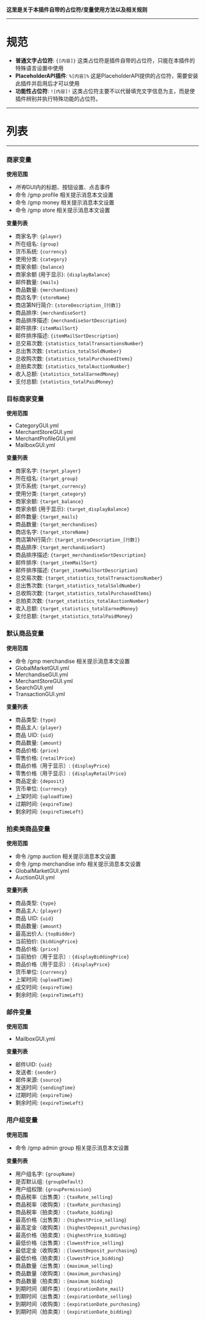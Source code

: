 **这里是关于本插件自带的占位符/变量使用方法以及相关规则**

---

# 规范
- **普通文字占位符**: `{[内容]}`
这类占位符是插件自带的占位符，只能在本插件的特殊语言设置中使用
- **PlaceholderAPI插件**: `%[内容]%`
这是PlaceholderAPI提供的占位符，需要安装此插件并启用后才可以使用
- **功能性占位符**: `![内容]!`
这类占位符主要不以代替填充文字信息为主，而是使插件辨别并执行特殊功能的占位符。

---

# 列表

---

### 商家变量
**使用范围**
- *所有*GUI内的标题、按钮设置、点击事件
- 命令 /gmp profile 相关提示消息本文设置
- 命令 /gmp money 相关提示消息本文设置
- 命令 /gmp store 相关提示消息本文设置

**变量列表**
- 商家名字: `{player}`
- 所在组名: `{group}`
- 货币系统: `{currency}`
- 使用分类: `{category}`
- 商家余额: `{balance}`
- 商家余额 (用于显示): `{displayBalance}`
- 邮件数量: `{mails}`
- 商品数量: `{merchandises}`
- 商店名字: `{storeName}`
- 商店第N行简介: `{storeDescription_[行数]}`
- 商品排序: `{merchandiseSort}`
- 商品排序描述: `{merchandiseSortDescription}`
- 邮件排序: `{itemMailSort}`
- 邮件排序描述: `{itemMailSortDescription}`
- 总交易次数: `{statistics_totalTransactionsNumber}`
- 总出售次数: `{statistics_totalSoldNumber}`
- 总收购次数: `{statistics_totalPurchasedItems}`
- 总拍卖次数: `{statistics_totalAuctionNumber}`
- 收入总额: `{statistics_totalEarnedMoney}`
- 支付总额: `{statistics_totalPaidMoney}`

### 目标商家变量
**使用范围**
- CategoryGUI.yml
- MerchantStoreGUI.yml
- MerchantProfileGUI.yml
- MailboxGUI.yml

**变量列表**
- 商家名字: `{target_player}`
- 所在组名: `{target_group}`
- 货币系统: `{target_currency}`
- 使用分类: `{target_category}`
- 商家余额: `{target_balance}`
- 商家余额 (用于显示): `{target_displayBalance}`
- 邮件数量: `{target_mails}`
- 商品数量: `{target_merchandises}`
- 商店名字: `{target_storeName}`
- 商店第N行简介: `{target_storeDescription_[行数]}`
- 商品排序: `{target_merchandiseSort}`
- 商品排序描述: `{target_merchandiseSortDescription}`
- 邮件排序: `{target_itemMailSort}`
- 邮件排序描述: `{target_itemMailSortDescription}`
- 总交易次数: `{target_statistics_totalTransactionsNumber}`
- 总出售次数: `{target_statistics_totalSoldNumber}`
- 总收购次数: `{target_statistics_totalPurchasedItems}`
- 总拍卖次数: `{target_statistics_totalAuctionNumber}`
- 收入总额: `{target_statistics_totalEarnedMoney}`
- 支付总额: `{target_statistics_totalPaidMoney}`

### 默认商品变量
**使用范围**
- 命令 /gmp merchandise 相关提示消息本文设置
- GlobalMarketGUI.yml
- MerchandiseGUI.yml
- MerchantStoreGUI.yml
- SearchGUI.yml
- TransactionGUI.yml

**变量列表**
- 商品类型: `{type}`
- 商品主人: `{player}`
- 商品 UID: `{uid}`
- 商品数量: `{amount}`
- 商品价格: `{price}`
- 零售价格: `{retailPrice}`
- 商品价格（用于显示）: `{displayPrice}`
- 零售价格（用于显示）: `{displayRetailPrice}`
- 商品定金: `{deposit}`
- 货币单位: `{currency}`
- 上架时间: `{uploadTime}`
- 过期时间: `{expireTime}`
- 剩余时间: `{expireTimeLeft}`

### 拍卖类商品变量
**使用范围**
- 命令 /gmp auction 相关提示消息本文设置
- 命令 /gmp merchandise info 相关提示消息本文设置
- GlobalMarketGUI.yml
- AuctionGUI.yml

**变量列表**
- 商品类型: `{type}`
- 商品主人: `{player}`
- 商品 UID: `{uid}`
- 商品数量: `{amount}`
- 最高出价人: `{topBidder}`
- 当前拍价: `{biddingPrice}`
- 商品价格: `{price}`
- 当前拍价（用于显示）: `{displayBiddingPrice}`
- 商品价格（用于显示）: `{displayPrice}`
- 货币单位: `{currency}`
- 上架时间: `{uploadTime}`
- 成交时间: `{expireTime}`
- 剩余时间: `{expireTimeLeft}`

### 邮件变量
**使用范围**
- MailboxGUI.yml

**变量列表**
- 邮件UID: `{uid}`
- 发送者: `{sender}`
- 邮件来源: `{source}`
- 发送时间: `{sendingTime}`
- 过期时间: `{expireTime}`
- 剩余时间: `{expireTimeLeft}`

### 用户组变量
**使用范围**
- 命令 /gmp admin group 相关提示消息本文设置

**变量列表**
- 用户组名字: `{groupName}`
- 是否默认组: `{groupDefault}`
- 用户组权限: `{groupPermission}`
- 商品税率（出售类）: `{taxRate_selling}`
- 商品税率（收购类）: `{taxRate_purchasing}`
- 商品税率（拍卖类）: `{taxRate_bidding}`
- 最高价格（出售类）: `{highestPrice_selling}`
- 最高定金（收购类）: `{highestDeposit_purchasing}`
- 最高价格（拍卖类）: `{highestPrice_bidding}`
- 最低价格（出售类）: `{lowestPrice_selling}`
- 最低定金（收购类）: `{lowestDeposit_purchasing}`
- 最低价格（拍卖类）: `{lowestPrice_bidding}`
- 商品数量（出售类）: `{maximum_selling}`
- 商品数量（收购类）: `{maximum_purchasing}`
- 商品数量（拍卖类）: `{maximum_bidding}`
- 到期时间（邮件类）: `{expirationDate_mail}`
- 到期时间（出售类）: `{expirationDate_selling}`
- 到期时间（收购类）: `{expirationDate_purchasing}`
- 到期时间（拍卖类）: `{expirationDate_bidding}`